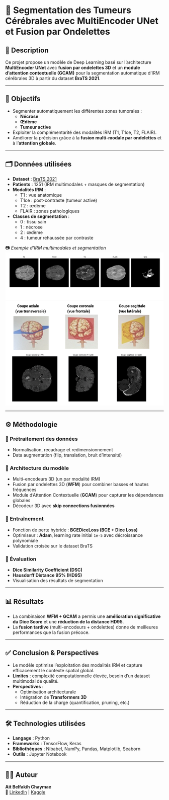 # 🧠 Segmentation des Tumeurs Cérébrales avec MultiEncoder UNet et Fusion par Ondelettes

## 📌 Description
Ce projet propose un modèle de Deep Learning basé sur l’architecture **MultiEncoder UNet** avec **fusion par ondelettes 3D** et un **module d’attention contextuelle (GCAM)** pour la segmentation automatique d’IRM cérébrales 3D à partir du dataset **BraTS 2021**.  

---

## 🎯 Objectifs
- Segmenter automatiquement les différentes zones tumorales :  
  - **Nécrose**  
  - **Œdème**  
  - **Tumeur active**  
- Exploiter la complémentarité des modalités IRM (T1, T1ce, T2, FLAIR).  
- Améliorer la précision grâce à la **fusion multi-modale par ondelettes** et à l’**attention globale**.  

---

## 🗂️ Données utilisées
- **Dataset** : [BraTS 2021](https://www.kaggle.com/datasets/awsaf49/brats20-dataset-training-validation)  
- **Patients** : 1251 (IRM multimodales + masques de segmentation)  
- **Modalités IRM** :  
  - T1 : vue anatomique  
  - T1ce : post-contraste (tumeur active)  
  - T2 : œdème  
  - FLAIR : zones pathologiques  
- **Classes de segmentation** :  
  - 0 : tissu sain  
  - 1 : nécrose  
  - 2 : œdème  
  - 4 : tumeur rehaussée par contraste  

📷 *Exemple d’IRM multimodales et segmentation*  
![IRM Modalités](images/modalites.png)  
![Exemple Segmentation](images/coupes.png)  

---

## ⚙️ Méthodologie

### 🔹 Prétraitement des données
- Normalisation, recadrage et redimensionnement  
- Data augmentation (flip, translation, bruit d’intensité)  

### 🔹 Architecture du modèle
- Multi-encodeurs 3D (un par modalité IRM)  
- Fusion par ondelettes 3D (**WFM**) pour combiner basses et hautes fréquences  
- Module d’Attention Contextuelle (**GCAM**) pour capturer les dépendances globales  
- Décodeur 3D avec **skip connections fusionnées**  



### 🔹 Entraînement
- Fonction de perte hybride : **BCEDiceLoss (BCE + Dice Loss)**  
- Optimiseur : **Adam**, learning rate initial `1e-5` avec décroissance polynomiale  
- Validation croisée sur le dataset BraTS  

### 🔹 Évaluation
- **Dice Similarity Coefficient (DSC)**  
- **Hausdorff Distance 95% (HD95)**  
- Visualisation des résultats de segmentation  

---

## 📊 Résultats
- La combinaison **WFM + GCAM** a permis une **amélioration significative du Dice Score** et une **réduction de la distance HD95**.  
- La **fusion tardive** (multi-encodeurs + ondelettes) donne de meilleures performances que la fusion précoce.  



---

## ✅ Conclusion & Perspectives
- Le modèle optimise l’exploitation des modalités IRM et capture efficacement le contexte spatial global.  
- **Limites** : complexité computationnelle élevée, besoin d’un dataset multimodal de qualité.  
- **Perspectives** :  
  - Optimisation architecturale  
  - Intégration de **Transformers 3D**  
  - Réduction de la charge (quantification, pruning, etc.)  

---

## 🛠️ Technologies utilisées
- **Langage** : Python  
- **Frameworks** : TensorFlow, Keras  
- **Bibliothèques** : Nibabel, NumPy, Pandas, Matplotlib, Seaborn  
- **Outils** : Jupyter Notebook  

---

## 👩‍💻 Auteur
**Ait Belfakih Chaymae**  
🔗 [LinkedIn](https://www.linkedin.com/in/chaymae-belfakih-b97226342/) | [Kaggle](https://www.kaggle.com/chaymaaitbelfakih)  
